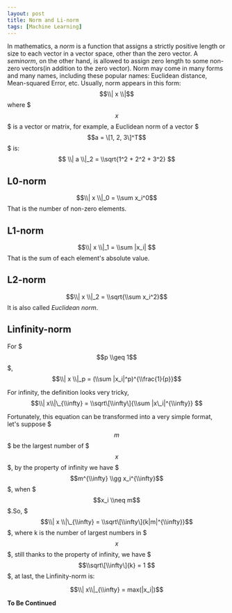 ```yaml
---
layout: post
title: Norm and Li-norm
tags: [Machine Learning]
---
```

In mathematics, a *norm* is a function that assigns a strictly positive length or size to each vector in a vector space, other than the zero vector. A *seminorm*, on the other hand, is allowed to assign zero length to some non-zero vectors(in addition to the zero vector). Norm may come in many forms and many names, including these popular names: Euclidean distance, Mean-squared Error, etc. Usually, norm appears in this form:
$$\\| x \\|$$
where $$$x$$$ is a vector or matrix, for example, a Euclidean norm of a vector $$$a = \[1, 2, 3\]^T$$$ is:
$$ \\| a \\|_2 = \\sqrt{1^2 + 2^2 + 3^2} $$


## L0-norm

$$\\| x \\|_0 = \\sum x_i^0$$
That is the number of non-zero elements.

## L1-norm

$$\\| x \\|_1 = \\sum |x_i| $$
That is the sum of each element's absolute value.

## L2-norm

$$\\| x \\|_2 = \\sqrt{\\sum x_i^2}$$
It is also called *Euclidean norm*.

## Linfinity-norm

For $$$p \\geq 1$$$, 
$$\\| x \\|_p = (\\sum |x_i|^p)^{\\frac{1}{p}}$$

For infinity, the definition looks very tricky,
$$\\| x\\|\_{\\infty} = \\sqrt\[\\infty\]{\\sum |x\_i|^{\\infty}} $$

Fortunately, this equation can be transformed into a very simple format, let's suppose $$$m$$$ be the largest number of $$$x$$$, by the property of infinity we have $$$m^{\\infty} \\gg x_i^{\\infty}$$$, when $$$x_i \\neq m$$$.So, $$$\\| x \\|\_{\\infty} = \\sqrt\[\\infty\]{k|m|^{\\infty}}$$$, where k is the number of largest numbers in $$$x$$$, still thanks to the property of infinity, we have $$$\\sqrt\[\\infty\]{k} = 1 $$$, at last, the Linfinity-norm is:

$$\\| x\\|_{\\infty} = max(|x_i|)$$


**To Be Continued**
